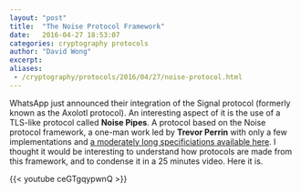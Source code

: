 ```yaml
---
layout: "post"
title:  "The Noise Protocol Framework"
date:   2016-04-27 18:53:07
categories: cryptography protocols
author: "David Wong"
excerpt: 
aliases:
 - /cryptography/protocols/2016/04/27/noise-protocol.html
---
```


WhatsApp just announced their integration of the Signal protocol (formerly known as the Axolotl protocol). An interesting aspect of it is the use of a TLS-like protocol called **Noise Pipes**. A protocol based on the Noise protocol framework, a one-man work led by **Trevor Perrin** with only a few implementations and [a moderately long specificiations available here](http://noiseprotocol.org/). I thought it would be interesting to understand how protocols are made from this framework, and to condense it in a 25 minutes video. Here it is.

{{< youtube ceGTgqypwnQ >}}



